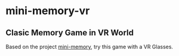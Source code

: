 # mini-memory-vr

## Clasic Memory Game in VR World

Based on the project [mini-memory][mini-memory], try this game with a VR Glasses.

[mini-memory]:https://github.com/softberry/memory-game
